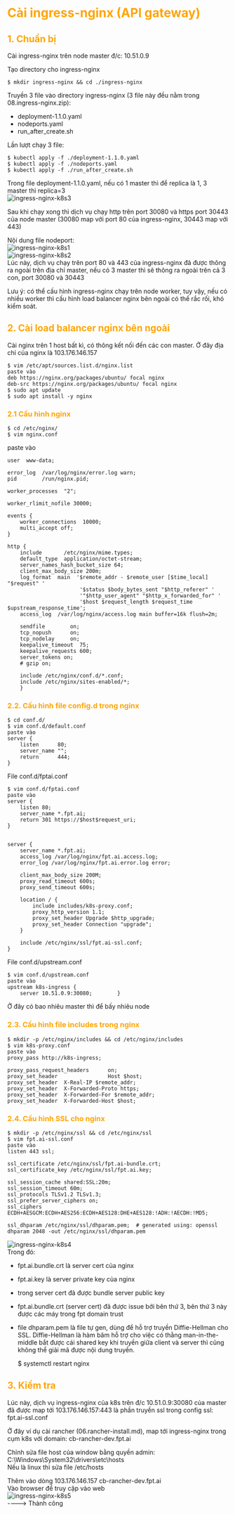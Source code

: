 <h1 style="color:orange">Cài ingress-nginx (API gateway)</h1>
<h2 style="color:orange">1. Chuẩn bị</h2>
Cài ingress-nginx trên node master đ/c: 10.51.0.9

Tạo directory cho ingress-nginx

    $ mkdir ingress-nginx && cd ./ingress-nginx

Truyền 3 file vào directory ingress-nginx (3 file này đều nằm trong 08.ingress-nginx.zip):
- deployment-1.1.0.yaml
- nodeports.yaml
- run_after_create.sh

Lần lượt chạy 3 file:

    $ kubectl apply -f ./deployment-1.1.0.yaml
    $ kubectl apply -f ./nodeports.yaml
    $ kubectl apply -f ./run_after_create.sh
Trong file deployment-1.1.0.yaml, nếu có 1 master thì để replica là 1, 3 master thì replica=3<br>
![ingress-nginx-k8s3](../img/ingress-nginx-k8s3.png)<br>

Sau khi chạy xong thì dịch vụ chạy http trên port 30080 và https port 30443 của node master (30080 map với port 80 của ingress-nginx, 30443 map với 443)

Nội dung file nodeport:<br>
![ingress-nginx-k8s1](../img/ingress-nginx-k8s1.png)<br>
![ingress-nginx-k8s2](../img/ingress-nginx-k8s2.png)<br>
Lúc này, dịch vụ chạy trên port 80 và 443 của ingress-nginx đã được thông ra ngoài trên địa chỉ master, nếu có 3 master thì sẽ thông ra ngoài trên cả 3 con, port 30080 và 30443

Lưu ý: có thể cấu hình ingress-nginx chạy trên node worker, tuy vậy, nếu có nhiều worker thì cấu hình load balancer nginx bên ngoài có thể rắc rối, khó kiểm soát.
<h2 style="color:orange">2. Cài load balancer nginx bên ngoài</h2>
Cài nginx trên 1 host bất kì, có thông kết nối đến các con master. Ở đây địa chỉ của nginx là 103.176.146.157

    $ vim /etc/apt/sources.list.d/nginx.list
    paste vào
    deb https://nginx.org/packages/ubuntu/ focal nginx
    deb-src https://nginx.org/packages/ubuntu/ focal nginx
    $ sudo apt update
    $ sudo apt install -y nginx
<h3 style="color:orange">2.1 Cấu hình nginx</h3>

    $ cd /etc/nginx/
    $ vim nginx.conf
paste vào

    user  www-data;

    error_log  /var/log/nginx/error.log warn;
    pid        /run/nginx.pid;

    worker_processes  "2";

    worker_rlimit_nofile 30000;

    events {
        worker_connections  10000;
        multi_accept off;
    }

    http {
        include       /etc/nginx/mime.types;
        default_type  application/octet-stream;
        server_names_hash_bucket_size 64;
        client_max_body_size 200m;
        log_format  main  '$remote_addr - $remote_user [$time_local] "$request" '
                           '$status $body_bytes_sent "$http_referer" '
                           '"$http_user_agent" "$http_x_forwarded_for" '
                           '$host $request_length $request_time $upstream_response_time';
        access_log  /var/log/nginx/access.log main buffer=16k flush=2m;

        sendfile        on;
        tcp_nopush      on;
        tcp_nodelay     on;
        keepalive_timeout  75;
        keepalive_requests 600;
        server_tokens on;
        # gzip on;

        include /etc/nginx/conf.d/*.conf;
        include /etc/nginx/sites-enabled/*;
        }
<h3 style="color:orange">2.2. Cấu hình file config.d trong nginx</h3>

    $ cd conf.d/
    $ vim conf.d/default.conf
    paste vào
    server {
        listen      80;
        server_name "";
        return      444;
    }
File conf.d/fptai.conf

    $ vim conf.d/fptai.conf
    paste vào
    server {
        listen 80;
        server_name *.fpt.ai;
        return 301 https://$host$request_uri;
    }


    server {
        server_name *.fpt.ai;
        access_log /var/log/nginx/fpt.ai.access.log;
        error_log /var/log/nginx/fpt.ai.error.log error;

        client_max_body_size 200M;
        proxy_read_timeout 600s;
        proxy_send_timeout 600s;

        location / {
            include includes/k8s-proxy.conf;
            proxy_http_version 1.1;
            proxy_set_header Upgrade $http_upgrade;
            proxy_set_header Connection "upgrade";
        }

        include /etc/nginx/ssl/fpt.ai-ssl.conf;
    }
File conf.d/upstream.conf
    
    $ vim conf.d/upstream.conf
    paste vào
    upstream k8s-ingress {
        server 10.51.0.9:30080;        }
Ở đây có bao nhiêu master thì để bấy nhiêu node
<h3 style="color:orange">2.3. Cấu hình file includes trong nginx</h3>

    $ mkdir -p /etc/nginx/includes && cd /etc/nginx/includes
    $ vim k8s-proxy.conf
    paste vào
    proxy_pass http://k8s-ingress;

    proxy_pass_request_headers      on;
    proxy_set_header                Host $host;
    proxy_set_header  X-Real-IP $remote_addr;
    proxy_set_header  X-Forwarded-Proto https;
    proxy_set_header  X-Forwarded-For $remote_addr;
    proxy_set_header  X-Forwarded-Host $host;
<h3 style="color:orange">2.4. Cấu hình SSL cho nginx</h3>

    $ mkdir -p /etc/nginx/ssl && cd /etc/nginx/ssl
    $ vim fpt.ai-ssl.conf
    paste vào
    listen 443 ssl;

    ssl_certificate /etc/nginx/ssl/fpt.ai-bundle.crt;
    ssl_certificate_key /etc/nginx/ssl/fpt.ai.key;

    ssl_session_cache shared:SSL:20m;
    ssl_session_timeout 60m;
    ssl_protocols TLSv1.2 TLSv1.3;
    ssl_prefer_server_ciphers on;
    ssl_ciphers ECDH+AESGCM:ECDH+AES256:ECDH+AES128:DHE+AES128:!ADH:!AECDH:!MD5;

    ssl_dhparam /etc/nginx/ssl/dhparam.pem;  # generated using: openssl dhparam 2048 -out /etc/nginx/ssl/dhparam.pem
![ingress-nginx-k8s4](../img/ingress-nginx-k8s4.png)<br>
Trong đó: 
- fpt.ai.bundle.crt là server cert của nginx
- fpt.ai.key là server private key của nginx
- trong server cert đã được bundle server public key
- fpt.ai.bundle.crt (server cert) đã được issue bởi bên thứ 3, bên thứ 3 này được các máy trong fpt domain trust
- file dhparam.pem là file tự gen, dùng để hỗ trợ truyền Diffie-Hellman cho SSL. Diffie-Hellman là hàm băm hỗ trợ cho việc có thằng man-in-the-middle bắt được cái shared key khi truyền giữa client và server thì cũng không thể giải mã được nội dung truyền.


    $ systemctl restart nginx
<h2 style="color:orange">3. Kiểm tra</h2>
Lúc này, dịch vụ ingress-nginx của k8s trên đ/c 10.51.0.9:30080 của master đã được map tới 103.176.146.157:443 là phần truyền ssl trong config ssl: fpt.ai-ssl.conf

Ở đây ví dụ cài rancher (06.rancher-install.md), map tới ingress-nginx trong cụm k8s với domain: cb-rancher-dev.fpt.ai

Chỉnh sửa file host của window bằng quyền admin: C:\Windows\System32\drivers\etc\hosts<br>
Nếu là linux thì sửa file /etc/hosts

Thêm vào dòng 103.176.146.157 cb-rancher-dev.fpt.ai<br>
Vào browser để truy cập vào web<br>
![ingress-nginx-k8s5](../img/ingress-nginx-k8s5.png)<br>
----> Thành công